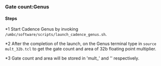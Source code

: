 ### Gate count:Genus
#### Steps
*1 Start Cadence Genus by invoking `/umbc/software/scripts/launch_cadence_genus.sh`.

*2 After the completion of the launch, on the Genus terminal type in `source mult_32b.tcl` to get the gate count and area of 32b floating point multiplier.

*3 Gate count and area will be stored in 'mult_' and '' respectively.
